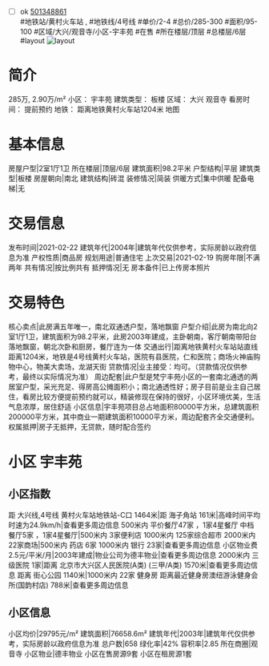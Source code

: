 - [ ] ok [501348861](https://bj.5i5j.com/ershoufang/501348861.html)  
 #地铁站/黄村火车站 ,  #地铁线/4号线
#单价/2-4 #总价/285-300 #面积/95-100   #区域/大兴/观音寺/小区-宇丰苑 #在售 #所在楼层/顶层 #总楼层/6层 #layout 
![layout](http://image2a.5i5j.com/bdir/layout/155393.jpg_P5.jpg) 
# 简介 
 285万,  2.90万/m² 
小区： 宇丰苑
建筑类型： 板楼
区域： 大兴 观音寺
看房时间： 提前预约
地铁： 距离地铁黄村火车站1204米 地图
# 基本信息 
 房屋户型|2室1厅1卫
所在楼层|顶层/6层
建筑面积|98.2平米
户型结构|平层
建筑类型|板楼
房屋朝向|南北
建筑结构|砖混
装修情况|简装
供暖方式|集中供暖
配备电梯|无
# 交易信息 
 发布时间|2021-02-22
建筑年代|2004年|建筑年代仅供参考，实际房龄以政府信息为准
产权性质|商品房
规划用途|普通住宅
上次交易|2021-02-19
购房年限|不满两年
共有情况|按比例共有
抵押情况|无
房本备件|已上传房本照片
# 交易特色 
 核心卖点|此房满五年唯一，南北双通透户型，落地飘窗
户型介绍|此房为南北向2室1厅1卫，建筑面积为98.2平米，此房2003年建成，主卧朝南，客厅朝南带阳台落地飘窗，朝北次卧和厨房，餐厅连为一体
交通出行|距离地铁黄村火车站站直线距离1204米，地铁是4号线黄村火车站，医院有县医院，仁和医院；商场火神庙购物中心，物美大卖场，龙湖天街
贷款情况|业主接受：均可。（贷款情况仅供参考，最终以实际情况为准）
周边配套|此户型是梵宁丰苑小区的一套南北通透的两居室户型，采光充足、得房高公摊面积小；南北通透性好；房子目前是业主自己居住，看房比较方便提前预约就可以，精装修现在保持的很好，小区环境优美，生活气息浓厚，居住舒适
小区信息|宇丰苑项目总占地面积80000平方米，总建筑面积200000平方米，其中商业一期建筑面积10000平方米，周边配套齐全交通便利。
权属抵押|房子无抵押，无贷款，随时配合签约
# 小区 宇丰苑
## 小区指数 
 距 大兴线,4号线 黄村火车站地铁站-C口 1464米|距 海子角站 161米|高峰时间平均时速为24.9km/h|查看更多周边信息
500米内 平价餐厅47家 ，1家4星餐厅
中档餐厅5家 ，1家4星餐厅|500米内 3家便利店
1000米内 125家综合超市
2000米内 22家商场|500米内 药店 6家
1000米内 银行 23家|查看更多周边信息
小区物业费2.5元/平米/月|2003年建成|物业公司为德丰物业|查看更多周边信息
2000米内 三级医院 1家|距离 北京市大兴区人民医院(A类) (三甲/A类) 1570米|查看更多周边信息
距离 街心公园 1140米|1000米内 22家 健身房
距离最近健身房澳纽游泳健身会所(国韵村店) 788米|查看更多周边信息
## 小区信息 
 小区均价|29795元/m²
建筑面积|76658.6m²
建筑年代|2003年|建筑年代仅供参考，实际房龄以政府信息为准
总户数|658
绿化率|42%
容积率|2.85
所在商圈|观音寺
小区物业|德丰物业
小区在售房源9套
小区在租房源1套
